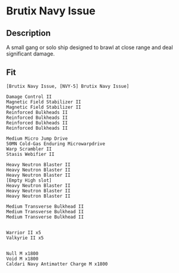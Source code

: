 # Brutix Navy Issue


## Description

A small gang or solo ship designed to brawl at close range and deal significant damage.

## Fit

```
[Brutix Navy Issue, [NVY-5] Brutix Navy Issue]

Damage Control II
Magnetic Field Stabilizer II
Magnetic Field Stabilizer II
Reinforced Bulkheads II
Reinforced Bulkheads II
Reinforced Bulkheads II
Reinforced Bulkheads II

Medium Micro Jump Drive
50MN Cold-Gas Enduring Microwarpdrive
Warp Scrambler II
Stasis Webifier II

Heavy Neutron Blaster II
Heavy Neutron Blaster II
Heavy Neutron Blaster II
[Empty High slot]
Heavy Neutron Blaster II
Heavy Neutron Blaster II
Heavy Neutron Blaster II

Medium Transverse Bulkhead II
Medium Transverse Bulkhead II
Medium Transverse Bulkhead II


Warrior II x5
Valkyrie II x5


Null M x1800
Void M x1800
Caldari Navy Antimatter Charge M x1800
```